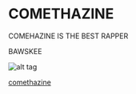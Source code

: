# COMETHAZINE 

COMEHAZINE IS THE BEST RAPPER 

BAWSKEE

![alt tag](https://i.ytimg.com/vi/M7yxHm1bxr8/maxresdefault.jpg)

[comethazine](https://encrypted-tbn0.gstatic.com/images?q=tbn:ANd9GcRnMl5GilovF9YyS97C2wFaa3ptUf8J_07d-A:https://audibletreats.com/wp-content/uploads/2016/03/comethazine-matt-norten-8.jpg&usqp=CAU)
